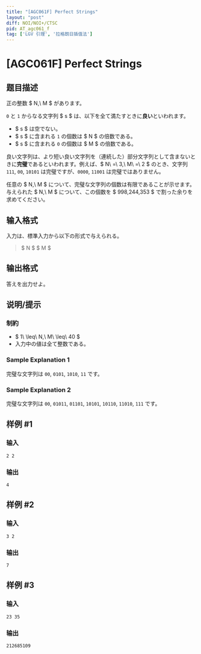```yaml
---
title: "[AGC061F] Perfect Strings"
layout: "post"
diff: NOI/NOI+/CTSC
pid: AT_agc061_f
tag: ['LGV 引理', '拉格朗日插值法']
---
```


# [AGC061F] Perfect Strings

## 题目描述

[problemUrl]: https://atcoder.jp/contests/agc061/tasks/agc061_f

正の整数 $ N,\ M $ があります。

`0` と `1` からなる文字列 $ s $ は、以下を全て満たすときに**良い**といわれます。

- $ s $ は空でない。
- $ s $ に含まれる `1` の個数は $ N $ の倍数である。
- $ s $ に含まれる `0` の個数は $ M $ の倍数である。

良い文字列は、より短い良い文字列を（連続した）部分文字列として含まないときに**完璧**であるといわれます。例えば、$ N\ =\ 3,\ M\ =\ 2 $ のとき、文字列 `111`, `00`, `10101` は完璧ですが、`0000`, `11001` は完璧ではありません。

任意の $ N,\ M $ について、完璧な文字列の個数は有限であることが示せます。与えられた $ N,\ M $ について、この個数を $ 998\,244\,353 $ で割った余りを求めてください。

## 输入格式

入力は、標準入力から以下の形式で与えられる。

> $ N $ $ M $

## 输出格式

答えを出力せよ。

## 说明/提示

### 制約

- $ 1\ \leq\ N,\ M\ \leq\ 40 $
- 入力中の値は全て整数である。

### Sample Explanation 1

完璧な文字列は `00`, `0101`, `1010`, `11` です。

### Sample Explanation 2

完璧な文字列は `00`, `01011`, `01101`, `10101`, `10110`, `11010`, `111` です。

## 样例 #1

### 输入

```
2 2
```

### 输出

```
4
```

## 样例 #2

### 输入

```
3 2
```

### 输出

```
7
```

## 样例 #3

### 输入

```
23 35
```

### 输出

```
212685109
```

